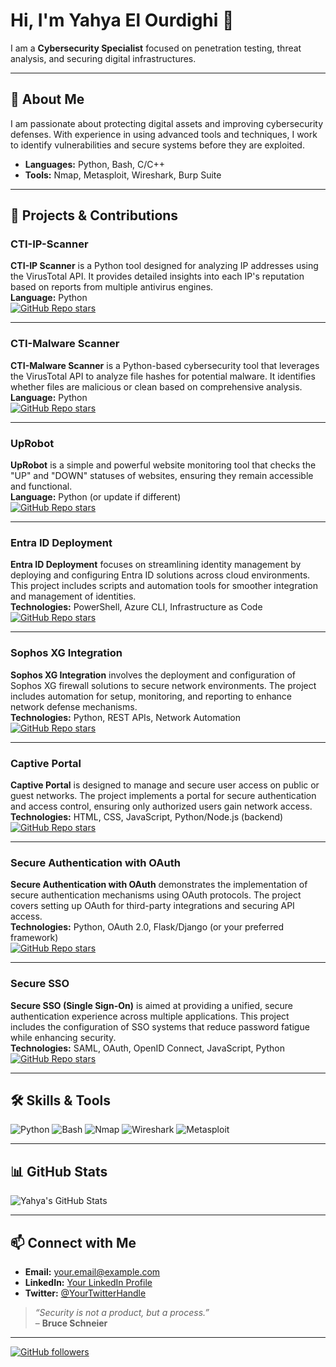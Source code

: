 # Hi, I'm **Yahya El Ourdighi** 👋

I am a **Cybersecurity Specialist** focused on penetration testing, threat analysis, and securing digital infrastructures.

---

## 🔐 About Me

I am passionate about protecting digital assets and improving cybersecurity defenses. With experience in using advanced tools and techniques, I work to identify vulnerabilities and secure systems before they are exploited.

- **Languages:** Python, Bash, C/C++
- **Tools:** Nmap, Metasploit, Wireshark, Burp Suite

---
## 🚀 Projects & Contributions

### CTI-IP-Scanner
**CTI-IP Scanner** is a Python tool designed for analyzing IP addresses using the VirusTotal API. It provides detailed insights into each IP's reputation based on reports from multiple antivirus engines.  
**Language:** Python  
[![GitHub Repo stars](https://img.shields.io/github/stars/yourusername/CTI-IP-Scanner?style=social)](https://github.com/yourusername/CTI-IP-Scanner)

---

### CTI-Malware Scanner
**CTI-Malware Scanner** is a Python-based cybersecurity tool that leverages the VirusTotal API to analyze file hashes for potential malware. It identifies whether files are malicious or clean based on comprehensive analysis.  
**Language:** Python  
[![GitHub Repo stars](https://img.shields.io/github/stars/yourusername/malwarescanner?style=social)](https://github.com/yourusername/malwarescanner)

---

### UpRobot
**UpRobot** is a simple and powerful website monitoring tool that checks the "UP" and "DOWN" statuses of websites, ensuring they remain accessible and functional.  
**Language:** Python (or update if different)  
[![GitHub Repo stars](https://img.shields.io/github/stars/yourusername/uprobot?style=social)](https://github.com/yourusername/uprobot)

---

### Entra ID Deployment
**Entra ID Deployment** focuses on streamlining identity management by deploying and configuring Entra ID solutions across cloud environments. This project includes scripts and automation tools for smoother integration and management of identities.  
**Technologies:** PowerShell, Azure CLI, Infrastructure as Code  
[![GitHub Repo stars](https://img.shields.io/github/stars/yourusername/entra-id-deployment?style=social)](https://github.com/yourusername/entra-id-deployment)

---

### Sophos XG Integration
**Sophos XG Integration** involves the deployment and configuration of Sophos XG firewall solutions to secure network environments. The project includes automation for setup, monitoring, and reporting to enhance network defense mechanisms.  
**Technologies:** Python, REST APIs, Network Automation  
[![GitHub Repo stars](https://img.shields.io/github/stars/yourusername/sophos-xg-integration?style=social)](https://github.com/yourusername/sophos-xg-integration)

---

### Captive Portal
**Captive Portal** is designed to manage and secure user access on public or guest networks. The project implements a portal for secure authentication and access control, ensuring only authorized users gain network access.  
**Technologies:** HTML, CSS, JavaScript, Python/Node.js (backend)  
[![GitHub Repo stars](https://img.shields.io/github/stars/yourusername/captive-portal?style=social)](https://github.com/yourusername/captive-portal)

---

### Secure Authentication with OAuth
**Secure Authentication with OAuth** demonstrates the implementation of secure authentication mechanisms using OAuth protocols. The project covers setting up OAuth for third-party integrations and securing API access.  
**Technologies:** Python, OAuth 2.0, Flask/Django (or your preferred framework)  
[![GitHub Repo stars](https://img.shields.io/github/stars/yourusername/secure-oauth?style=social)](https://github.com/yourusername/secure-oauth)

---

### Secure SSO
**Secure SSO (Single Sign-On)** is aimed at providing a unified, secure authentication experience across multiple applications. This project includes the configuration of SSO systems that reduce password fatigue while enhancing security.  
**Technologies:** SAML, OAuth, OpenID Connect, JavaScript, Python  
[![GitHub Repo stars](https://img.shields.io/github/stars/yourusername/secure-sso?style=social)](https://github.com/yourusername/secure-sso)

---

## 🛠️ Skills & Tools

![Python](https://img.shields.io/badge/Python-3776AB?style=flat-square&logo=python&logoColor=white)
![Bash](https://img.shields.io/badge/Bash-4EAA25?style=flat-square&logo=gnu-bash&logoColor=white)
![Nmap](https://img.shields.io/badge/Nmap-51A351?style=flat-square&logo=nmap&logoColor=white)
![Wireshark](https://img.shields.io/badge/Wireshark-1679A6?style=flat-square&logo=wireshark&logoColor=white)
![Metasploit](https://img.shields.io/badge/Metasploit-E03030?style=flat-square&logo=metasploit&logoColor=white)

---

## 📊 GitHub Stats

<!-- Dynamic GitHub stats card (optional) -->
![Yahya's GitHub Stats](https://github-readme-stats.vercel.app/api?username=yourusername&show_icons=true&theme=radical)

---

## 📫 Connect with Me

- **Email:** [your.email@example.com](mailto:your.email@example.com)
- **LinkedIn:** [Your LinkedIn Profile](https://www.linkedin.com/in/yourprofile)
- **Twitter:** [@YourTwitterHandle](https://twitter.com/YourTwitterHandle)

> *“Security is not a product, but a process.”*  
> – **Bruce Schneier**

---

<!-- Footer: Optional links or call-to-actions -->
[![GitHub followers](https://img.shields.io/github/followers/yourusername?label=Follow&style=social)](https://github.com/yourusername)
